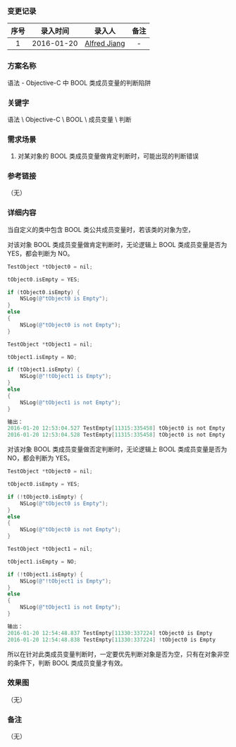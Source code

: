 ### 变更记录

| 序号 | 录入时间 | 录入人 | 备注 |
|:--------:|:--------:|:--------:|:--------:|
| 1 | 2016-01-20 | [Alfred Jiang](https://github.com/viktyz) | - |

### 方案名称

语法 - Objective-C 中 BOOL 类成员变量的判断陷阱

### 关键字

语法 \ Objective-C \ BOOL \ 成员变量 \ 判断

### 需求场景

1. 对某对象的 BOOL 类成员变量做肯定判断时，可能出现的判断错误

### 参考链接
（无）

### 详细内容

当自定义的类中包含 BOOL 类公共成员变量时，若该类的对象为空，

对该对象 BOOL 类成员变量做肯定判断时，无论逻辑上 BOOL 类成员变量是否为 YES，都会判断为 NO。
```objective-c
TestObject *tObject0 = nil;

tObject0.isEmpty = YES;

if (tObject0.isEmpty) {
    NSLog(@"tObject0 is Empty");
}
else
{
    NSLog(@"tObject0 is not Empty");
}

TestObject *tObject1 = nil;

tObject1.isEmpty = NO;

if (tObject1.isEmpty) {
    NSLog(@"!tObject1 is Empty");
}
else
{
    NSLog(@"tObject1 is not Empty");
}

输出：
2016-01-20 12:53:04.527 TestEmpty[11315:335458] tObject0 is not Empty
2016-01-20 12:53:04.528 TestEmpty[11315:335458] tObject0 is not Empty
```

对该对象 BOOL 类成员变量做否定判断时，无论逻辑上 BOOL 类成员变量是否为 NO，都会判断为 YES。
```objective-c
TestObject *tObject0 = nil;

tObject0.isEmpty = YES;

if (!tObject0.isEmpty) {
    NSLog(@"tObject0 is Empty");
}
else
{
    NSLog(@"tObject0 is not Empty");
}

TestObject *tObject1 = nil;

tObject1.isEmpty = NO;

if (!tObject1.isEmpty) {
    NSLog(@"!tObject1 is Empty");
}
else
{
    NSLog(@"tObject1 is not Empty");
}

输出：
2016-01-20 12:54:48.837 TestEmpty[11330:337224] tObject0 is Empty
2016-01-20 12:54:48.838 TestEmpty[11330:337224] !tObject0 is Empty
```

所以在针对此类成员变量判断时，一定要优先判断对象是否为空，只有在对象非空的条件下，判断 BOOL 类成员变量才有效。

### 效果图
（无）

### 备注
（无）